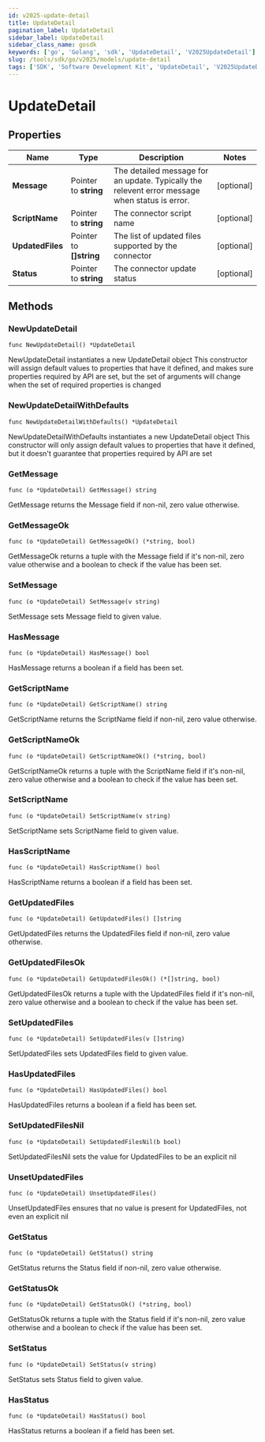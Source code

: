 ```yaml
---
id: v2025-update-detail
title: UpdateDetail
pagination_label: UpdateDetail
sidebar_label: UpdateDetail
sidebar_class_name: gosdk
keywords: ['go', 'Golang', 'sdk', 'UpdateDetail', 'V2025UpdateDetail']
slug: /tools/sdk/go/v2025/models/update-detail
tags: ['SDK', 'Software Development Kit', 'UpdateDetail', 'V2025UpdateDetail']
---
```


# UpdateDetail

## Properties

| Name | Type | Description | Notes |
| --- | --- | --- | --- |
| **Message** | Pointer to **string** | The detailed message for an update. Typically the relevent error message when status is error. | [optional] |
| **ScriptName** | Pointer to **string** | The connector script name | [optional] |
| **UpdatedFiles** | Pointer to **[]string** | The list of updated files supported by the connector | [optional] |
| **Status** | Pointer to **string** | The connector update status | [optional] |

## Methods

### NewUpdateDetail

`func NewUpdateDetail() *UpdateDetail`

NewUpdateDetail instantiates a new UpdateDetail object This constructor will assign default values to properties that have it defined, and makes sure properties required by API are set, but the set of arguments will change when the set of required properties is changed

### NewUpdateDetailWithDefaults

`func NewUpdateDetailWithDefaults() *UpdateDetail`

NewUpdateDetailWithDefaults instantiates a new UpdateDetail object This constructor will only assign default values to properties that have it defined, but it doesn't guarantee that properties required by API are set

### GetMessage

`func (o *UpdateDetail) GetMessage() string`

GetMessage returns the Message field if non-nil, zero value otherwise.

### GetMessageOk

`func (o *UpdateDetail) GetMessageOk() (*string, bool)`

GetMessageOk returns a tuple with the Message field if it's non-nil, zero value otherwise and a boolean to check if the value has been set.

### SetMessage

`func (o *UpdateDetail) SetMessage(v string)`

SetMessage sets Message field to given value.

### HasMessage

`func (o *UpdateDetail) HasMessage() bool`

HasMessage returns a boolean if a field has been set.

### GetScriptName

`func (o *UpdateDetail) GetScriptName() string`

GetScriptName returns the ScriptName field if non-nil, zero value otherwise.

### GetScriptNameOk

`func (o *UpdateDetail) GetScriptNameOk() (*string, bool)`

GetScriptNameOk returns a tuple with the ScriptName field if it's non-nil, zero value otherwise and a boolean to check if the value has been set.

### SetScriptName

`func (o *UpdateDetail) SetScriptName(v string)`

SetScriptName sets ScriptName field to given value.

### HasScriptName

`func (o *UpdateDetail) HasScriptName() bool`

HasScriptName returns a boolean if a field has been set.

### GetUpdatedFiles

`func (o *UpdateDetail) GetUpdatedFiles() []string`

GetUpdatedFiles returns the UpdatedFiles field if non-nil, zero value otherwise.

### GetUpdatedFilesOk

`func (o *UpdateDetail) GetUpdatedFilesOk() (*[]string, bool)`

GetUpdatedFilesOk returns a tuple with the UpdatedFiles field if it's non-nil, zero value otherwise and a boolean to check if the value has been set.

### SetUpdatedFiles

`func (o *UpdateDetail) SetUpdatedFiles(v []string)`

SetUpdatedFiles sets UpdatedFiles field to given value.

### HasUpdatedFiles

`func (o *UpdateDetail) HasUpdatedFiles() bool`

HasUpdatedFiles returns a boolean if a field has been set.

### SetUpdatedFilesNil

`func (o *UpdateDetail) SetUpdatedFilesNil(b bool)`

SetUpdatedFilesNil sets the value for UpdatedFiles to be an explicit nil

### UnsetUpdatedFiles

`func (o *UpdateDetail) UnsetUpdatedFiles()`

UnsetUpdatedFiles ensures that no value is present for UpdatedFiles, not even an explicit nil

### GetStatus

`func (o *UpdateDetail) GetStatus() string`

GetStatus returns the Status field if non-nil, zero value otherwise.

### GetStatusOk

`func (o *UpdateDetail) GetStatusOk() (*string, bool)`

GetStatusOk returns a tuple with the Status field if it's non-nil, zero value otherwise and a boolean to check if the value has been set.

### SetStatus

`func (o *UpdateDetail) SetStatus(v string)`

SetStatus sets Status field to given value.

### HasStatus

`func (o *UpdateDetail) HasStatus() bool`

HasStatus returns a boolean if a field has been set.
